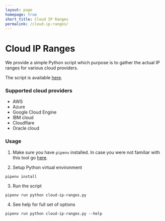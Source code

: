 ```yaml
---
layout: page
homepage: true
short_title: Cloud IP Ranges
permalink: /cloud-ip-ranges/
---
```


# Cloud IP Ranges

We provide a simple Python script which purpose is to gather the actual IP ranges for various cloud providers.

The script is available [here](https://github.com/nixer-io/nixer-spring-plugin/tree/master/scripts/ip_cloud_ranges).
 
### Supported cloud providers

- AWS
- Azure
- Google Cloud Engine
- IBM cloud
- Cloudflare
- Oracle cloud
  
### Usage

1. Make sure you have `pipenv` installed. In case you were not familiar with this tool go [here](https://github.com/pypa/pipenv).

2. Setup Python virtual environment
```
pipenv install
```

3. Run the script
```
pipenv run python cloud-ip-ranges.py
```

4. See help for full set of options
```
pipenv run python cloud-ip-ranges.py --help
```
